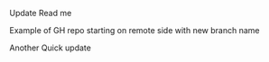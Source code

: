 
Update Read me 

Example of GH repo starting on remote side with new branch name

Another Quick update
